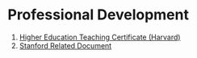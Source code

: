 # Professional Development

1.  [Higher Education Teaching Certificate (Harvard)](Higher_Education_Teaching_Certificate_Harvard.pdf)
2.  [Stanford Related Document](Stanford.pdf)
